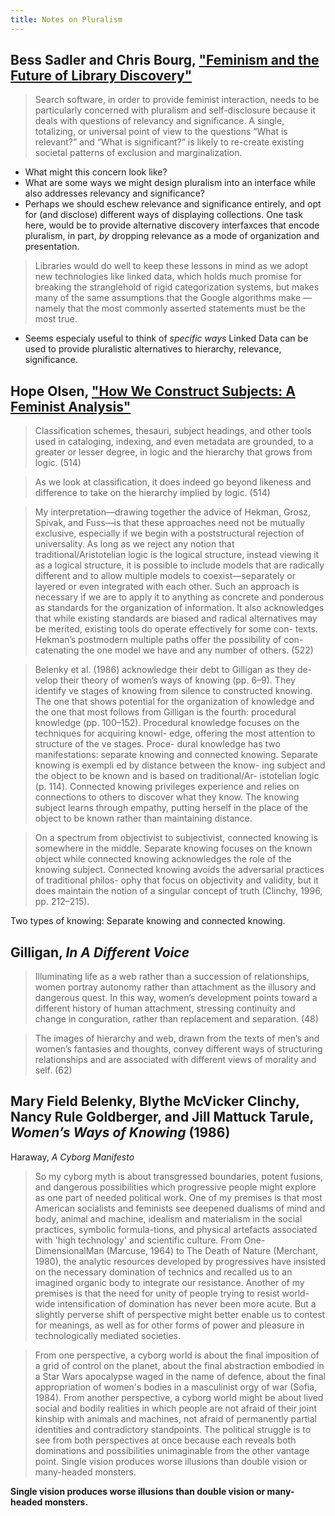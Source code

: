 ```yaml
---
title: Notes on Pluralism
---
```


## Bess Sadler and Chris Bourg, ["Feminism and the Future of Library Discovery"](http://journal.code4lib.org/articles/10425)

> Search software, in order to provide feminist interaction, needs to be particularly concerned with pluralism and self-disclosure because it deals with questions of relevancy and significance. A single, totalizing, or universal point of view to the questions “What is relevant?” and “What is significant?” is likely to re-create existing societal patterns of exclusion and marginalization.

- What might this concern look like?
- What are some ways we might design pluralism into an interface while also addresses relevancy and significance?
- Perhaps we should eschew relevance and significance entirely, and opt for (and disclose) different ways of displaying collections. One task here, would be to provide alternative discovery interfaxces that encode pluralism, in part, _by_ dropping relevance as a mode of organization and presentation.

> Libraries would do well to keep these lessons in mind as we adopt new technologies like linked data, which holds much promise for breaking the stranglehold of rigid categorization systems, but makes many of the same assumptions that the Google algorithms make — namely that the most commonly asserted statements must be the most true.

- Seems especialy useful to think of _specific ways_ Linked Data can be used to provide pluralistic alternatives to hierarchy, relevance, significance.


## Hope Olsen, ["How We Construct Subjects: A Feminist Analysis"](https://muse.jhu.edu/article/231609/pdf)

> Classification schemes, thesauri, subject headings, and other tools used in cataloging, indexing, and even metadata are grounded, to a greater or lesser degree, in logic and the hierarchy that grows from logic. (514)

> As we look at classification, it does indeed go beyond likeness and difference to take on the hierarchy implied by logic. (514)

> My interpretation—drawing together the advice of Hekman, Grosz, Spivak, and Fuss—is that these approaches need not be mutually exclusive, especially if we begin with a poststructural rejection of universality. As long as we reject any notion that traditional/Aristotelian logic is the logical structure, instead viewing it as a logical structure, it is possible to include models that are radically different and to allow multiple models to coexist—separately or layered or even integrated with each other. Such an approach is necessary if we are to apply it to anything as concrete and ponderous as standards for the organization of information. It also acknowledges that while existing standards are biased and radical alternatives may be merited, existing tools do operate effectively for some con- texts. Hekman’s postmodern multiple paths offer the possibility of con- catenating the one model we have and any number of others. (522)

> Belenky et al. (1986) acknowledge their debt to Gilligan as they de- velop their theory of women’s ways of knowing (pp. 6–9). They identify  ve stages of knowing from silence to constructed knowing. The one that shows potential for the organization of knowledge and the one that most follows from Gilligan is the fourth: procedural knowledge (pp. 100–152). Procedural knowledge focuses on the techniques for acquiring knowl- edge, offering the most attention to structure of the  ve stages. Proce- dural knowledge has two manifestations: separate knowing and connected knowing. Separate knowing is exempli ed by distance between the know- ing subject and the object to be known and is based on traditional/Ar- istotelian logic (p. 114). Connected knowing privileges experience and relies on connections to others to discover what they know. The knowing subject learns through empathy, putting herself in the place of the object to be known rather than maintaining distance.

> On a spectrum from objectivist to subjectivist, connected knowing is somewhere in the middle. Separate knowing focuses on the known object while connected knowing acknowledges the role of the knowing subject. Connected knowing avoids the adversarial practices of traditional philos- ophy that focus on objectivity and validity, but it does maintain the notion of a singular concept of truth (Clinchy, 1996, pp. 212–215).

Two types of knowing: Separate knowing and connected knowing.


## Gilligan, _In A Different Voice_

> Illuminating life as a web rather than a succession of relationships, women portray autonomy rather than attachment as the illusory and dangerous quest. In this way, women’s development points toward a different history of human attachment, stressing continuity and change in conguration, rather than replacement and separation. (48)


> The images of hierarchy and web, drawn from the texts of men’s and women’s fantasies and thoughts, convey different ways of structuring relationships and are associated with different views of morality and self. (62)


## Mary Field Belenky, Blythe McVicker Clinchy, Nancy Rule Goldberger, and Jill Mattuck Tarule, _Women’s Ways of Knowing_ (1986)

Haraway, _A Cyborg Manifesto_

> So my cyborg myth is about transgressed boundaries, potent fusions, and dangerous possibilities which progressive people might explore as one part of needed political work. One of my premises is that most American socialists and feminists see deepened dualisms of mind and body, animal and machine, idealism and materialism in the social practices, symbolic formula-tions, and physical artefacts associated with 'high technology' and scientific culture. From One-DimensionalMan (Marcuse, 1964) to The Death of Nature (Merchant, 1980), the analytic resources developed by progressives have insisted on the necessary domination of technics and recalled us to an imagined organic body to integrate our resistance. Another of my premises is that the need for unity of people trying to resist world-wide intensification of domination has never been more acute. But a slightly perverse shift of perspective might better enable us to contest for meanings, as well as for other forms of power and pleasure in technologically mediated societies.

> From one perspective, a cyborg world is about the final imposition of a grid of control on the planet, about the final abstraction embodied in a Star Wars apocalypse waged in the name of defence, about the final appropriation of women's bodies in a masculinist orgy of war (Sofia, 1984). From another perspective, a cyborg world might be about lived social and bodily realities in which people are not afraid of their joint kinship with animals and machines, not afraid of permanently partial identities and contradictory standpoints. The political struggle is to see from both perspectives at once because each reveals both dominations and possibilities unimaginable from the other vantage point. Single vision produces worse illusions than double vision or many-headed monsters.

**Single vision produces worse illusions than double vision or many-headed monsters.**



